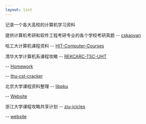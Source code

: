 ```yaml
---
layout: list
---
```


记录一个各大高校的计算机学习资料

提供计算机考研和软件工程考研专业的各个学校考研真题 -- [cskaoyan](https://github.com/csseky/cskaoyan)

哈工大计算机课程资料 -- [HIT-Computer-Courses](https://github.com/wxwmd/HIT-Computer-Courses)

清华大学计算机系课程攻略 -- [REKCARC-TSC-UHT](https://github.com/PKUanonym/REKCARC-TSC-UHT)  

-- [Homework](https://github.com/Trinkle23897/Personal-Homework) 

-- [thu-cst-cracker](https://github.com/Salensoft/thu-cst-cracker)

北京大学课程资料整理 -- [libpku](https://github.com/lib-pku/libpku)

-- [Website](https://lib-pku.github.io/)

浙江大学课程攻略共享计划 -- [zju-icicles](https://github.com/QSCTech/zju-icicles)  

-- [website](https://qsctech.github.io/zju-icicles/)


